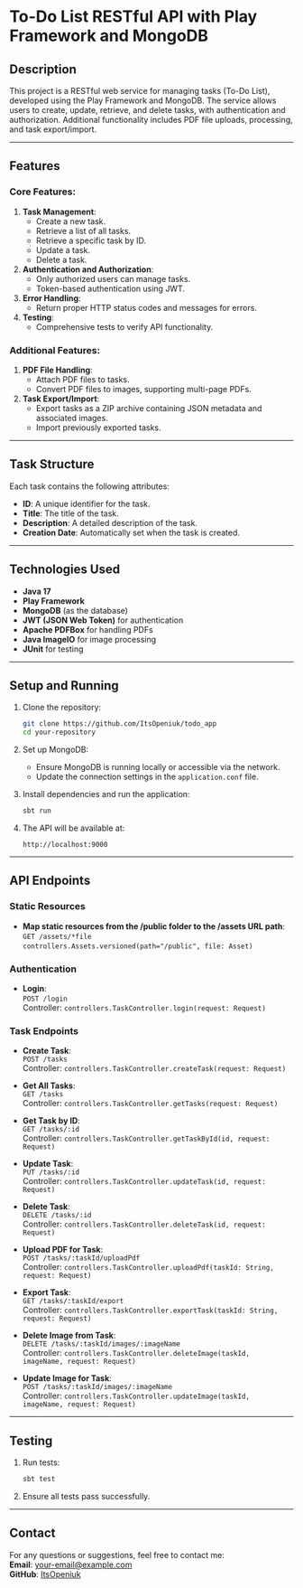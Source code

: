 
# To-Do List RESTful API with Play Framework and MongoDB

## Description

This project is a RESTful web service for managing tasks (To-Do List), developed using the Play Framework and MongoDB. The service allows users to create, update, retrieve, and delete tasks, with authentication and authorization. Additional functionality includes PDF file uploads, processing, and task export/import.

---

## Features

### Core Features:
1. **Task Management**:
   - Create a new task.
   - Retrieve a list of all tasks.
   - Retrieve a specific task by ID.
   - Update a task.
   - Delete a task.
2. **Authentication and Authorization**:
   - Only authorized users can manage tasks.
   - Token-based authentication using JWT.
3. **Error Handling**:
   - Return proper HTTP status codes and messages for errors.
4. **Testing**:
   - Comprehensive tests to verify API functionality.

### Additional Features:
1. **PDF File Handling**:
   - Attach PDF files to tasks.
   - Convert PDF files to images, supporting multi-page PDFs.
2. **Task Export/Import**:
   - Export tasks as a ZIP archive containing JSON metadata and associated images.
   - Import previously exported tasks.

---

## Task Structure

Each task contains the following attributes:
- **ID**: A unique identifier for the task.
- **Title**: The title of the task.
- **Description**: A detailed description of the task.
- **Creation Date**: Automatically set when the task is created.

---

## Technologies Used

- **Java 17**
- **Play Framework**
- **MongoDB** (as the database)
- **JWT (JSON Web Token)** for authentication
- **Apache PDFBox** for handling PDFs
- **Java ImageIO** for image processing
- **JUnit** for testing

---

## Setup and Running

1. Clone the repository:
   ```bash
   git clone https://github.com/ItsOpeniuk/todo_app
   cd your-repository
   ```

2. Set up MongoDB:
   - Ensure MongoDB is running locally or accessible via the network.
   - Update the connection settings in the `application.conf` file.

3. Install dependencies and run the application:
   ```bash
   sbt run
   ```

4. The API will be available at:
   ```
   http://localhost:9000
   ```

---

## API Endpoints

### Static Resources
- **Map static resources from the /public folder to the /assets URL path**:  
  `GET /assets/*file`  
  `controllers.Assets.versioned(path="/public", file: Asset)`

### Authentication
- **Login**:  
  `POST /login`  
  Controller: `controllers.TaskController.login(request: Request)`

### Task Endpoints
- **Create Task**:  
  `POST /tasks`  
  Controller: `controllers.TaskController.createTask(request: Request)`

- **Get All Tasks**:  
  `GET /tasks`  
  Controller: `controllers.TaskController.getTasks(request: Request)`

- **Get Task by ID**:  
  `GET /tasks/:id`  
  Controller: `controllers.TaskController.getTaskById(id, request: Request)`

- **Update Task**:  
  `PUT /tasks/:id`  
  Controller: `controllers.TaskController.updateTask(id, request: Request)`

- **Delete Task**:  
  `DELETE /tasks/:id`  
  Controller: `controllers.TaskController.deleteTask(id, request: Request)`

- **Upload PDF for Task**:  
  `POST /tasks/:taskId/uploadPdf`  
  Controller: `controllers.TaskController.uploadPdf(taskId: String, request: Request)`

- **Export Task**:  
  `GET /tasks/:taskId/export`  
  Controller: `controllers.TaskController.exportTask(taskId: String, request: Request)`

- **Delete Image from Task**:  
  `DELETE /tasks/:taskId/images/:imageName`  
  Controller: `controllers.TaskController.deleteImage(taskId, imageName, request: Request)`

- **Update Image for Task**:  
  `POST /tasks/:taskId/images/:imageName`  
  Controller: `controllers.TaskController.updateImage(taskId, imageName, request: Request)`

---

## Testing

1. Run tests:
   ```bash
   sbt test
   ```

2. Ensure all tests pass successfully.

---

## Contact

For any questions or suggestions, feel free to contact me:  
**Email**: your-email@example.com  
**GitHub**: [ItsOpeniuk](https://github.com/ItsOpeniuk)
